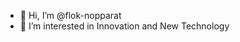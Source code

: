 - 👋 Hi, I’m @flok-nopparat
- 👀 I’m interested in Innovation and New Technology

<!---
flok-nopparat/flok-nopparat is a ✨ special ✨ repository because its `README.md` (this file) appears on your GitHub profile.
You can click the Preview link to take a look at your changes.
--->
